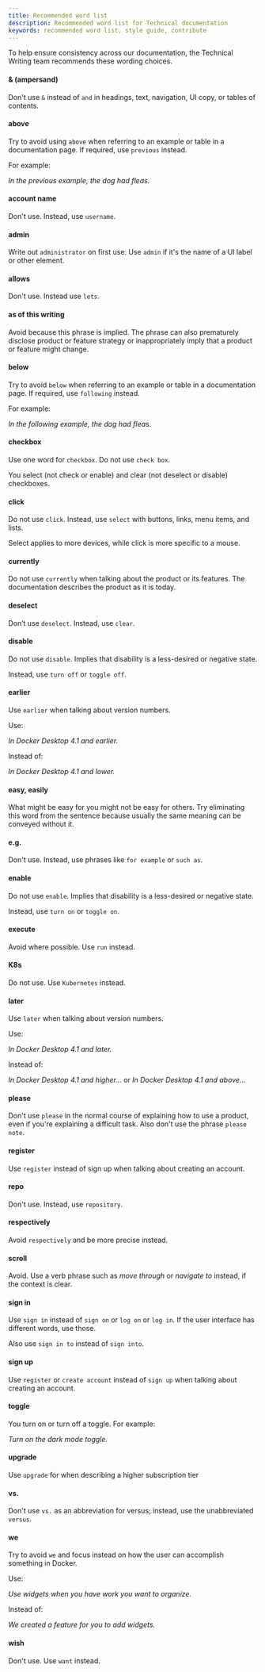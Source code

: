 ```yaml
---
title: Recommended word list
description: Recommended word list for Technical documentation
keywords: recommended word list, style guide, contribute
---
```


To help ensure consistency across our documentation, the Technical Writing team recommends these wording choices.

#### & (ampersand)
Don't use `&` instead of `and` in headings, text, navigation, UI copy, or tables of contents.

#### above
Try to avoid using `above` when referring to an example or table in a documentation page. If required, use `previous` instead. 

For example:

_In the previous example, the dog had fleas._

#### account name
Don't use. Instead, use `username`.

#### admin
Write out `administrator` on first use. Use `admin` if it's the name of a UI label or other element.

#### allows

Don't use. Instead use `lets`.

#### as of this writing

Avoid because this phrase is implied. The phrase can also prematurely disclose product or feature strategy or inappropriately imply that a product or feature might change.


#### below
Try to avoid `below` when referring to an example or table in a documentation page. If required, use `following` instead.

For example:

_In the following example, the dog had fleas._

#### checkbox

Use one word for `checkbox`. Do not use `check box`.

You select (not check or enable) and clear (not deselect or disable) checkboxes.

#### click

Do not use `click`. Instead, use `select` with buttons, links, menu items, and lists. 

Select applies to more devices, while click is more specific to a mouse.

#### currently 

Do not use `currently` when talking about the product or its features. The documentation describes the product as it is today.

#### deselect 

Don’t use `deselect`. Instead, use `clear`. 

#### disable

Do not use `disable`. Implies that disability is a less-desired or negative state.

Instead, use `turn off` or `toggle off`.

#### earlier

Use `earlier` when talking about version numbers.

Use:

_In Docker Desktop 4.1 and earlier._

Instead of:

_In Docker Desktop 4.1 and lower._

#### easy, easily
What might be easy for you might not be easy for others. Try eliminating this word from the sentence because usually the same meaning can be conveyed without it.

#### e.g.
Don't use. Instead, use phrases like `for example` or `such as`.

#### enable

Do not use `enable`. Implies that disability is a less-desired or negative state.

Instead, use `turn on` or `toggle on`.

#### execute

Avoid where possible. Use `run` instead.

#### K8s
Do not use. Use `Kubernetes` instead.

#### later
Use `later` when talking about version numbers.

Use:

_In Docker Desktop 4.1 and later._

Instead of:

_In Docker Desktop 4.1 and higher…_ or _In Docker Desktop 4.1 and above…_

#### please

Don't use `please` in the normal course of explaining how to use a product, even if you're explaining a difficult task. Also don't use the phrase `please note`.

#### register
Use `register` instead of sign up when talking about creating an account.

#### repo
Don't use. Instead, use `repository`.

#### respectively
Avoid `respectively` and be more precise instead.

#### scroll

Avoid. Use a verb phrase such as _move through_ or _navigate to_ instead, if the context is clear.

#### sign in
Use `sign in` instead of `sign on` or `log on` or `log in`. If the user interface has different words, use those.

Also use `sign in to` instead of `sign into`.


#### sign up
Use `register` or `create account` instead of `sign up` when talking about creating an account.

#### toggle

You turn on or turn off a toggle. For example:

_Turn on the dark mode toggle._

#### upgrade
Use `upgrade` for when describing a higher subscription tier

#### vs.
Don't use `vs.` as an abbreviation for versus; instead, use the unabbreviated `versus`.


#### we

Try to avoid `we` and focus instead on how the user can accomplish something in Docker.

Use:

_Use widgets when you have work you want to organize._

Instead of:

_We created a feature for you to add widgets._

#### wish

Don't use. Use `want` instead.
